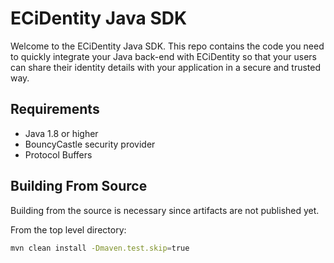# ECiDentity Java SDK

Welcome to the ECiDentity Java SDK. This repo contains the code you need to quickly integrate your Java back-end with ECiDentity so that your users can share their identity details with your application in a secure and trusted way.

## Requirements

* Java 1.8 or higher
* BouncyCastle security provider
* Protocol Buffers

## Building From Source

Building from the source is necessary since artifacts are not published yet.

From the top level directory:

```bash
mvn clean install -Dmaven.test.skip=true
```
